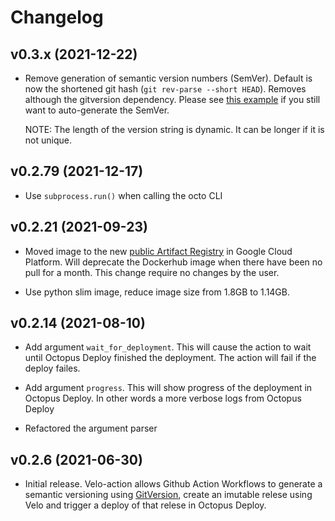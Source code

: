 # Changelog

## v0.3.x (2021-12-22)

- Remove generation of semantic version numbers (SemVer). Default is now the shortened git
  hash (`git rev-parse --short HEAD`). Removes although the gitversion dependency. Please see
  [this example](https://github.com/kolonialno/velo/blob/c3d5ddff650fd97357b72ef178d93e5519eb5efa/.github/workflows/ci.yml#L71-L114)
  if you still want to auto-generate the SemVer.

  NOTE: The length of the version string is dynamic. It can be longer if it is not unique.

## v0.2.79 (2021-12-17)

- Use `subprocess.run()` when calling the octo CLI

## v0.2.21 (2021-09-23)

- Moved image to the new [public Artifact Registry](https://console.cloud.google.com/artifacts/docker/nube-artifacts-prod/europe/nube-container-images-public?project=nube-artifacts-prod) in Google Cloud Platform. Will deprecate the Dockerhub image when there have been no pull for a month. This change require no changes by the user.

- Use python slim image, reduce image size from 1.8GB to 1.14GB.

## v0.2.14 (2021-08-10)

- Add argument `wait_for_deployment`. This will cause the action to wait until Octopus Deploy finished the deployment. The action will fail if the deploy failes.

- Add argument `progress`. This will show progress of the deployment in Octopus Deploy. In other words a more verbose logs from Octopus Deploy

- Refactored the argument parser

## v0.2.6 (2021-06-30)

- Initial release. Velo-action allows Github Action Workflows to generate a semantic versioning using [GitVersion](https://gitversion.net/), create an imutable relese using Velo and trigger a deploy of that relese in Octopus Deploy.
